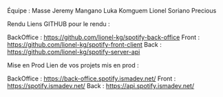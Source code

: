 Équipe :
Masse Jeremy
Mangano Luka
Komguem Lionel
Soriano Precious

Rendu
Liens GITHUB pour le rendu :

BackOffice : https://github.com/lionel-kg/spotify-back-office
Front : https://github.com/lionel-kg/spotify-front-client
Back : https://github.com/lionel-kg/spotify-server-api

Mise en Prod
Lien de vos projets mis en prod :

BackOffice : https://back-office.spotify.ismadev.net/
Front : https://spotify.ismadev.net/
Back : https://api.spotify.ismadev.net/
